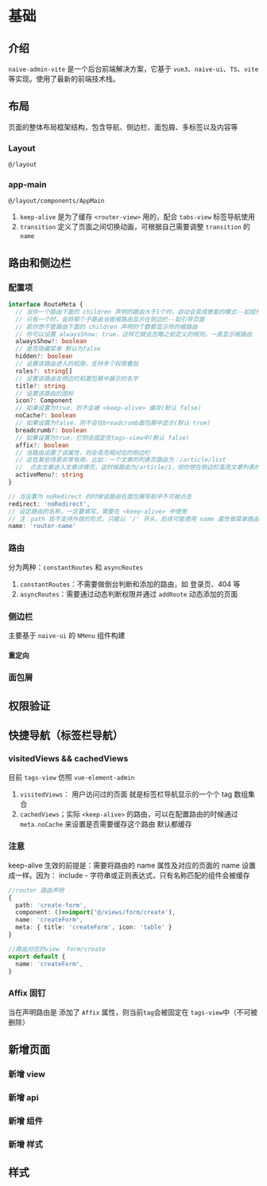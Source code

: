 # 基础

## 介绍

`naive-admin-vite` 是一个后台前端解决方案，它基于 `vue3`、`naive-ui`、`TS`、`vite` 等实现。使用了最新的前端技术栈。

## 布局

页面的整体布局框架结构，包含导航、侧边栏、面包屑、多标签以及内容等

### Layout

`@/layout`

### app-main

`@/layout/components/AppMain`

1. `keep-alive` 是为了缓存 `<router-view>` 用的，配合 `tabs-view` 标签导航使用
2. `transition` 定义了页面之间切换动画，可根据自己需要调整 `transition` 的 `name`

## 路由和侧边栏

### 配置项

```ts
interface RouteMeta {
  // 当你一个路由下面的 children 声明的路由大于1个时，自动会变成嵌套的模式--如组件页面
  // 只有一个时，会将那个子路由当做根路由显示在侧边栏--如引导页面
  // 若你想不管路由下面的 children 声明的个数都显示你的根路由
  // 你可以设置 alwaysShow: true，这样它就会忽略之前定义的规则，一直显示根路由
  alwaysShow?: boolean
  // 是否隐藏菜单 默认为false
  hidden?: boolean
  // 设置该路由进入的权限，支持多个权限叠加
  roles?: string[]
  // 设置该路由在侧边栏和面包屑中展示的名字
  title?: string
  // 设置该路由的图标
  icon?: Component
  // 如果设置为true，则不会被 <keep-alive> 缓存(默认 false)
  noCache?: boolean
  // 如果设置为false，则不会在breadcrumb面包屑中显示(默认 true)
  breadcrumb?: boolean
  // 如果设置为true，它则会固定在tags-view中(默认 false)
  affix?: boolean
  // 当路由设置了该属性，则会高亮相对应的侧边栏
  // 这在某些场景非常有用，比如：一个文章的列表页路由为：/article/list
  //  点击文章进入文章详情页，这时候路由为/article/1，但你想在侧边栏高亮文章列表的路由，就可以进行如下设置
  activeMenu?: string
}
```

```ts
// 当设置为 noRedirect 的时候该路由在面包屑导航中不可被点击
redirect: 'noRedirect',
// 设定路由的名称，一定要填写，需要在 <keep-alive> 中使用
// 注：path 现不支持外链的形式，只能以 '/' 开头，后续可能使用 name 属性做菜单路由跳转
name: 'router-name'
```

### 路由

分为两种：`constantRoutes` 和 `asyncRoutes`

1. `constantRoutes`：不需要做倒台判断和添加的路由，如 登录页、404 等
2. `asyncRoutes`：需要通过动态判断权限并通过 `addRoute` 动态添加的页面

### 侧边栏

主要基于 `naive-ui` 的 `NMenu` 组件构建

#### 重定向

### 面包屑

## 权限验证

## 快捷导航（标签栏导航）

### visitedViews && cachedViews

目前 `tags-view` 仿照 `vue-element-admin`

1. `visitedViews`： 用户访问过的页面 就是标签栏导航显示的一个个 tag 数组集合
2. `cachedViews`；实际 `<keep-alive>` 的路由，可以在配置路由的时候通过 `meta.noCache` 来设置是否需要缓存这个路由 默认都缓存

### 注意

keep-alive 生效的前提是：需要将路由的 name 属性及对应的页面的 name 设置成一样。因为：
include - 字符串或正则表达式，只有名称匹配的组件会被缓存

```ts
//router 路由声明
{
  path: 'create-form',
  component: ()=>import('@/views/form/create'),
  name: 'createForm',
  meta: { title: 'createForm', icon: 'table' }
}
```

```ts
//路由对应的view  form/create
export default {
  name: 'createForm',
}
```

### Affix 固钉

当在声明路由是 添加了 `Affix` 属性，则当前`tag`会被固定在 `tags-view`中（不可被删除）

## 新增页面

### 新增 view

### 新增 api

### 新增 组件

### 新增 样式

## 样式
